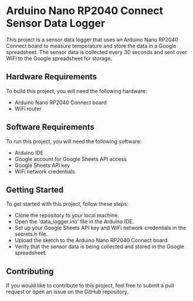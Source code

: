 # Arduino Nano RP2040 Connect Sensor Data Logger
This project is a sensor data logger that uses an Arduino Nano RP2040 Connect board to measure temperature and store the data in a Google spreadsheet. The sensor data is collected every 30 seconds and sent over WiFi to the Google spreadsheet for storage.

## Hardware Requirements
To build this project, you will need the following hardware:
* Arduino Nano RP2040 Connect board
* WiFi router

## Software Requirements
To run this project, you will need the following software:
* Arduino IDE
* Google account for Google Sheets API access
* Google Sheets API key
* WiFi network credentials

## Getting Started
To get started with this project, follow these steps:
* Clone the repository to your local machine.
* Open the 'data_logger.ino' file in the Arduino IDE.
* Set up your Google Sheets API key and WiFi network credentials in the secrets.h file.
* Upload the sketch to the Arduino Nano RP2040 Connect board.
* Verify that the sensor data is being collected and stored in the Google spreadsheet.

## Contributing
If you would like to contribute to this project, feel free to submit a pull request or open an issue on the GitHub repository.
